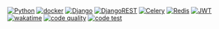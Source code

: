 [![Python](https://img.shields.io/badge/-Python-464646?style=for-the-badge&logo=Python)](https://www.python.org/)
[![docker](https://img.shields.io/badge/-Docker-464646?style=for-the-badge&logo=docker)](https://www.docker.com/)
[![Django](https://img.shields.io/badge/django-%23092E20.svg?style=for-the-badge&logo=django&logoColor=white)](https://www.djangoproject.com/)
[![DjangoREST](https://img.shields.io/badge/DJANGO-REST-ff1709?style=for-the-badge&logo=django&logoColor=white&color=ff1709&labelColor=gray)](https://www.django-rest-framework.org/)
[![Celery](https://img.shields.io/badge/-Celery-2dba3d?logo=celery=white&style=for-the-badge)](https://docs.celeryq.dev/en/stable/)
[![Redis](https://img.shields.io/badge/redis-%23DD0031.svg?style=for-the-badge&logo=redis&logoColor=white)](https://redis.io/)
[![JWT](https://img.shields.io/badge/-JWT-black?logo=JSON%20web%20tokens&style=for-the-badge)]()
[![wakatime](https://wakatime.com/badge/user/cc9eb86d-1534-4f7b-9b5a-282df87e902a/project/6bf8f571-eb1b-4079-8d03-18172cd9d459.svg)](https://wakatime.com/badge/user/cc9eb86d-1534-4f7b-9b5a-282df87e902a/project/6bf8f571-eb1b-4079-8d03-18172cd9d459)
[![code quality](https://github.com/bekzod-fayzikuloff/thesis_work/actions/workflows/pre-commit.yaml/badge.svg)](https://github.com/bekzod-fayzikuloff/thesis_work/actions/workflows/pre-commit.yaml)
[![code test](https://github.com/bekzod-fayzikuloff/thesis_work/actions/workflows/tests.yaml/badge.svg)](https://github.com/bekzod-fayzikuloff/thesis_work/actions/workflows/tests.yaml)
